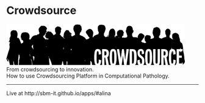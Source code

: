 # Crowdsource
<a href="https://sbm-it.github.io/apps/#crowdsource">
<img id="crowdImg" src="https://github.com/ajasniew/crowdsource/blob/gh-pages/images/crowdsourcing6.png" target="_blank" />
</a><br />
From crowdsourcing to innovation.<br />
How to use Crowdsourcing Platform in Computational Pathology.
<hr />
Live at <a>http://sbm-it.github.io/apps/#alina</a>